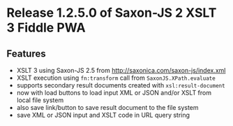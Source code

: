 # Release 1.2.5.0 of Saxon-JS 2 XSLT 3 Fiddle PWA

## Features

*   XSLT 3 using Saxon-JS 2.5 from http://saxonica.com/saxon-js/index.xml
*   XSLT execution using `fn:transform` call from `SaxonJS.XPath.evaluate`
*   supports secondary result documents created with `xsl:result-document`
*   now with load buttons to load input XML or JSON and/or XSLT from local file system
*   also save link/button to save result document to the file system
*   save XML or JSON input and XSLT code in URL query string
